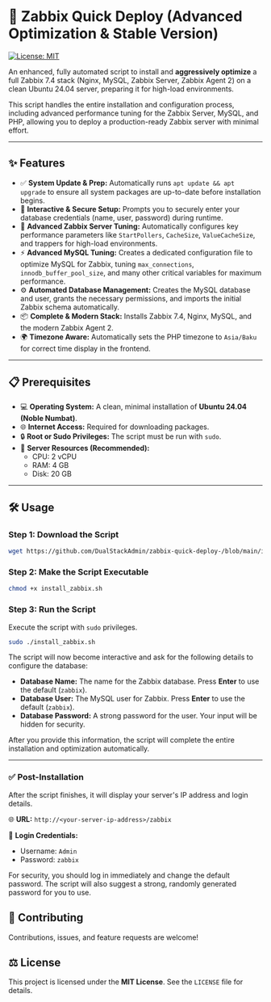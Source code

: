 # 🚀 Zabbix Quick Deploy (Advanced Optimization & Stable Version)

[![License: MIT](https://img.shields.io/badge/License-MIT-yellow.svg)](https://opensource.org/licenses/MIT)

An enhanced, fully automated script to install and **aggressively optimize** a full Zabbix 7.4 stack (Nginx, MySQL, Zabbix Server, Zabbix Agent 2) on a clean Ubuntu 24.04 server, preparing it for high-load environments.

This script handles the entire installation and configuration process, including advanced performance tuning for the Zabbix Server, MySQL, and PHP, allowing you to deploy a production-ready Zabbix server with minimal effort.

---

## ✨ Features

* ✅ **System Update & Prep:** Automatically runs `apt update && apt upgrade` to ensure all system packages are up-to-date before installation begins.
* 🤖 **Interactive & Secure Setup:** Prompts you to securely enter your database credentials (name, user, password) during runtime.
* 🚀 **Advanced Zabbix Server Tuning:** Automatically configures key performance parameters like `StartPollers`, `CacheSize`, `ValueCacheSize`, and trappers for high-load environments.
* ⚡ **Advanced MySQL Tuning:** Creates a dedicated configuration file to optimize MySQL for Zabbix, tuning `max_connections`, `innodb_buffer_pool_size`, and many other critical variables for maximum performance.
* ⚙️ **Automated Database Management:** Creates the MySQL database and user, grants the necessary permissions, and imports the initial Zabbix schema automatically.
* 📦 **Complete & Modern Stack:** Installs Zabbix 7.4, Nginx, MySQL, and the modern Zabbix Agent 2.
* 🌍 **Timezone Aware:** Automatically sets the PHP timezone to `Asia/Baku` for correct time display in the frontend.

---

## 📋 Prerequisites

* 💻 **Operating System:** A clean, minimal installation of **Ubuntu 24.04 (Noble Numbat)**.
* 🌐 **Internet Access:** Required for downloading packages.
* 🔒 **Root or Sudo Privileges:** The script must be run with `sudo`.
* 💾 **Server Resources (Recommended):**
    * CPU: 2 vCPU
    * RAM: 4 GB
    * Disk: 20 GB

---

## 🛠️ Usage

### Step 1: Download the Script
```bash
wget https://github.com/DualStackAdmin/zabbix-quick-deploy-/blob/main/install_zabbix_ubuntu_24.04.sh
```

### Step 2: Make the Script Executable
```bash
chmod +x install_zabbix.sh
```

### Step 3: Run the Script
Execute the script with `sudo` privileges.
```bash
sudo ./install_zabbix.sh
```
The script will now become interactive and ask for the following details to configure the database:

* **Database Name:** The name for the Zabbix database. Press **Enter** to use the default (`zabbix`).
* **Database User:** The MySQL user for Zabbix. Press **Enter** to use the default (`zabbix`).
* **Database Password:** A strong password for the user. Your input will be hidden for security.

After you provide this information, the script will complete the entire installation and optimization automatically.

---

### ✅ Post-Installation

After the script finishes, it will display your server's IP address and login details.

🌐 **URL:** `http://<your-server-ip-address>/zabbix`

🔑 **Login Credentials:**
* Username: `Admin`
* Password: `zabbix`

For security, you should log in immediately and change the default password. The script will also suggest a strong, randomly generated password for you to use.

## 🤝 Contributing

Contributions, issues, and feature requests are welcome!

## ⚖️ License

This project is licensed under the **MIT License**.
See the `LICENSE` file for details.
